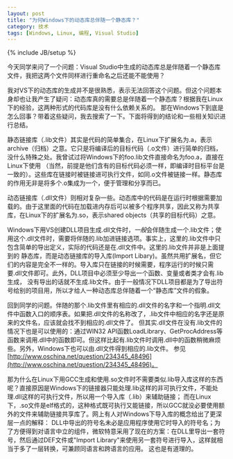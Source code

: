 ```yaml
---
layout: post
title: "为何Windows下的动态库总伴随一个静态库？"
category: 技术
tags: [Windows, Linux, 编程, Visual Studio]
---
```

{% include JB/setup %}

今天同学来问了一个问题：Visual Studio中生成的动态库总是伴随着一个静态库文件，我把这两个文件同样进行重命名之后还能不能使用？

<!--more-->
我对VS下的动态库的生成并不是很熟悉，表示无法回答这个问题。但这个问题本身却也让我产生了疑问：动态库真的需要总是伴随着一个静态库？根据我在Linux下的经验，这两种形式的代码库是没有什么依赖关系的。
那在Windows下到底是怎么回事？带着这些疑问，我去搜索了一下。下面将得到的结论和一些相关知识进行总结。

静态链接库（.lib文件）其实是代码的简单集合，在Linux下扩展名为.a，表示archive（归档）之意。它只是将编译后的目标代码（.o文件）进行简单的归档，没什么特殊之处。我曾试过将Windows下的foo.lib文件直接命名为foo.a，直接在Linux下使用
（当然，前提是他们含有的目标代码必须一样，即编译时目标平台是一致的）。这些库在链接时被链接进可执行文件，如同.o文件被链接一样。静态库的作用无非是将多个.o集成为一个，便于管理和分享而已。

动态链接库（.dll文件）则相对复杂一些。动态库中的代码是在运行时根据需要加载的。由于这里面的代码在加载进内存后可以被多个程序共享，因此又称为共享库，在Linux下的扩展名为.so，表示shared objects（共享的目标代码）之意。

Windows下用VS创建DLL项目生成.dll文件时，*一般*会伴随生成一个.lib文件；使用这个.dll文件时，需要将伴随的.lib加进链接选项。事实上，这里的.lib文件中只包含简单的导出定义，实际的代码还是在.dll文件中。这里的.lib文件并非是上面提到的
静态库，而是动态链接库的导入库(Import Libary)。虽然共用扩展名，但它们的内容是完全不一样的。导入库只在链接的时候需要，程序运行的时候只需要.dll文件即可。此外，DLL项目中必须至少导出一个函数、变量或者类才会有.lib生成，
没有导出的话就不生成.lib文件。由于一般情况下DLL项目都是为了导出符号给别的项目用，所以才给人一种动态库总伴随着一个“静态库”文件的假象。

回到同学的问题。伴随的那个.lib文件里有相应的.dll文件的名字和一个指明.dll文件中函数入口的顺序表。如果把.dll文件的名称改了，.lib文件中相应的名字还是原来的文件名，应该就会找不到相应的.dll文件了。
但其实.dll文件在没有.lib文件的情况下也是可以使用的：通过WIN32 API函数LoadLibrary、GetProcAddress等函数来调用.dll中的函数即可。但这样比起有.lib文件时调用.dll中的函数稍微麻烦些。另外，Windows下也可以由.dll文件得到相应的.lib文件。
参见[http://www.oschina.net/question/234345_48496](http://www.oschina.net/question/234345_48496)。

那为什么在Linux下用GCC生成和使用.so文件时不需要类似.lib导入库这样的东西呢？直接原因是Windows下的链接器只能处理.lib这样的非可执行文件，不能处理.dll这样的可执行文件，所以用一个导入库（.lib）来辅助链接；
而在Linux下，.so文件是elf格式的，这种格式既可执行又能链接，所以GCC就没必要使用额外的文件来辅助链接共享库了。网上有人对Windows下导入库的概念给出了更深层一点的解释：
DLL中导出的符号名未必是应用程序使用它时导入的符号名；为了方便得到对语言中立的组件，微软特意采用了现在的方案：在DLL里导出一套符号，然后通过DEF文件或"Import Library"来使用另一套符号进行导入，这样就相当于多了一层转换，可兼顾同语言和跨语言的应用。
这也是有道理的。

